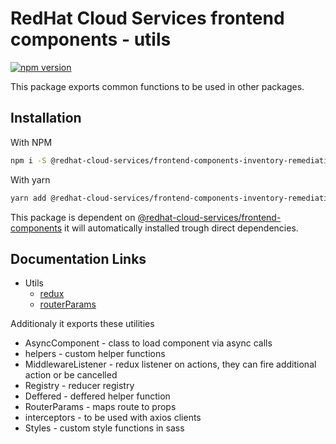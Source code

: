 # RedHat Cloud Services frontend components - utils
[![npm version](https://badge.fury.io/js/%40redhat-cloud-services%2Ffrontend-components-utilities.svg)](https://badge.fury.io/js/%40redhat-cloud-services%2Ffrontend-components-utilities)

This package exports common functions to be used in other packages.

## Installation
With NPM
```bash
npm i -S @redhat-cloud-services/frontend-components-inventory-remediations
```

With yarn
```bash
yarn add @redhat-cloud-services/frontend-components-inventory-remediations
```

This package is dependent on [@redhat-cloud-services/frontend-components](https://www.npmjs.com/package/@redhat-cloud-services/frontend-components) it will automatically installed trough direct dependencies.

## Documentation Links

* Utils
  * [redux](doc/redux.md)
  * [routerParams](doc/routerParams.md)

Additionaly it exports these utilities
* AsyncComponent - class to load component via async calls
* helpers - custom helper functions
* MiddlewareListener - redux listener on actions, they can fire additional action or be cancelled
* Registry - reducer registry
* Deffered - deffered helper function
* RouterParams - maps route to props
* interceptors - to be used with axios clients
* Styles - custom style functions in sass
